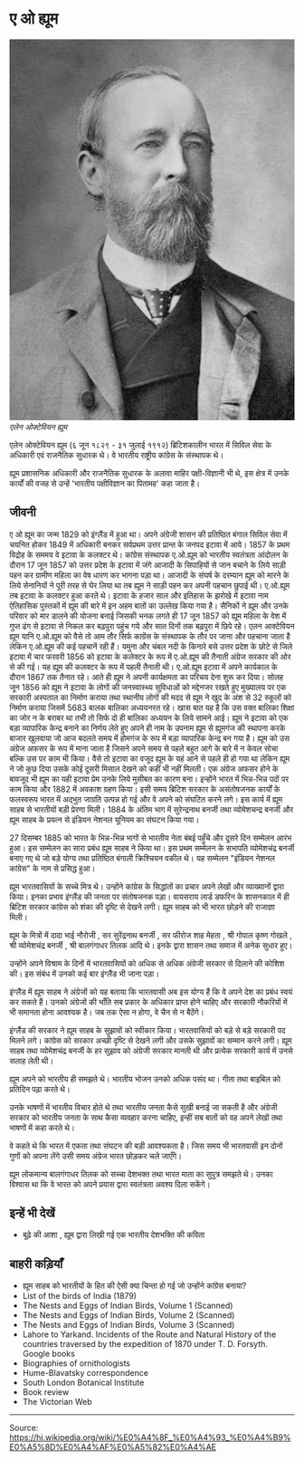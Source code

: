 # ए ओ ह्यूम

![](../../images/0d744db95b5be2aa.jpg)
*एलेन ओक्टेवियन ह्यूम*

एलेन ओक्टेवियन ह्यूम (६ जून १८२९ - ३१ जुलाई १९१२) ब्रिटिशकालीन भारत में सिविल सेवा के अधिकारी एवं राजनैतिक सुधारक थे। वे भारतीय राष्ट्रीय कांग्रेस के संस्थापक थे।

ह्यूम प्रशासनिक अधिकारी और राजनैतिक सुधारक के अलावा माहिर पक्षी-विज्ञानी भी थे, इस क्षेत्र में उनके कार्यों की वजह से उन्हें 'भारतीय पक्षीविज्ञान का पितामह' कहा जाता है।

## जीवनी

ए ओ ह्यूम का जन्म 1829 को इंग्लैंड में हुआ था। अपने अंग्रेजी शासन की प्रतिष्ठित बंगाल सिविल सेवा में चयनित होकर 1849 में अधिकारी बनकर सर्वप्रथम उत्तर प्रान्त के जनपद इटावा में आये। 1857 के प्रथम विद्रोह के सममय वे इटावा के कलक्टर थे। कांग्रेस संस्थापक ए.ओ.ह्यूम को भारतीय स्वतंत्रता आंदोलन के दौरान 17 जून 1857 को उत्तर प्रदेश के इटावा में जंगे आजादी के सिपाहियों से जान बचाने के लिये साड़ी पहन कर ग्रामीण महिला का वेष धारण कर भागना पड़ा था। आजादी के संघर्ष के दरम्यान ह्यूम को मारने के लिये सेनानियों ने पूरी तरह से घेर लिया था तब ह्यूम ने साड़ी पहन कर अपनी पहचान छुपाई थी। ए.ओ.ह्यूम तब इटावा के कलक्टर हुआ करते थे। इटावा के हजार साल और इतिहास के झरोखे में इटावा नाम ऐतिहासिक पुस्तकों में ह्यूम की बारे में इन अहम बातों का उल्लेख किया गया है। सैनिकों ने ह्यूम और उनके परिवार को मार डालने की योजना बनाई जिसकी भनक लगते ही 17 जून 1857 को ह्यूम महिला के वेश में गुप्त ढंग से इटावा से निकल कर बढ़पुरा पहुंच गये और सात दिनों तक बढ़पुरा में छिपे रहे। एलन आक्टेवियन ह्यूम यानि ए.ओ.ह्यूम को वैसे तो आम तौर सिर्फ काग्रेंस के संस्थापक के तौर पर जाना और पहचाना जाता है लेकिन ए.ओ.ह्यूम की कई पहचानें रही हैं। यमुना और चंबल नदी के किनारे बसे उत्तर प्रदेश के छोटे से जिले इटावा में चार फरवरी 1856 को इटावा के कलेक्टर के रूप में ए.ओ.ह्यूम की तैनाती अंग्रेज सरकार की ओर से की गई। यह ह्यूम की कलक्टर के रूप में पहली तैनाती थी। ए.ओ.ह्यूम इटावा में अपने कार्यकाल के दौरान 1867 तक तैनात रहे। आते ही ह्यूम ने अपनी कार्यक्षमता का परिचय देना शुरू कर दिया। सोलह जून 1856 को ह्यूम ने इटावा के लोगों की जनस्वास्थ्य सुविधाओं को मद्देनजर रखते हुए मुख्यालय पर एक सरकारी अस्पताल का निर्माण कराया तथा स्थानीय लोगों की मदद से ह्यूम ने खुद के अंश से 32 स्कूलों को निर्माण कराया जिसमें 5683 बालक बालिका अध्ययनरत रहे। खास बात यह है कि उस वक्त बालिका शिक्षा का जोर न के बराबर था तभी तो सिर्फ दो ही बालिका अध्ययन के लिये सामने आई। ह्यूम ने इटावा को एक बड़ा व्यापारिक केन्द्र बनाने का निर्णय लेते हुए अपने ही नाम के उपनाम ह्यूम से ह्यूमगंज की स्थापना करके बाजार खुलवाया जो आज बदलते समय में होमगंज के रूप में बड़ा व्यापारिक केन्द्र बन गया है। ह्यूम को उस अंग्रेज अफसर के रूप में माना जाता है जिसने अपने समय से पहले बहुत आगे के बारे में न केवल सोचा बल्कि उस पर काम भी किया। वैसे तो इटावा का वजूद ह्यूम के यहं आने से पहले ही हो गया था लेकिन ह्यूम ने जो कुछ दिया उसके कोई दूसरी मिसाल देखने को कहीं भी नहीं मिलती। एक अंग्रेज अफसर होने के बावजूद भी ह्यूम का यही इटावा प्रेम उनके लिये मुसीबत का कारण बना। इन्होंने भारत में भिन्न-भिन्न पदों पर काम किया और 1882 में अवकाश ग्रहण किया। इसी समय ब्रिटिश सरकार के असंतोषजनक कार्यों के फलस्वरूप भारत में अद्भुत जाग्रति उत्पन्न हो गई और वे अपने को संघटित करने लगे। इस कार्य में ह्यूम साहब से भारतीयों बड़ी प्रेरणा मिली। 1884 के अंतिम भाग में सुरेन्द्रनाथ बनर्जी तथा व्योमेशचन्द्र बनर्जी और ह्यूम साहब के प्रयत्न से इंडियन नेशनल यूनियम का संघटन किया गया।

27 दिसम्बर 1885 को भारत के भिन्न-भिन्न भागों से भारतीय नेता बंबई पहुँचे और दूसरे दिन सम्मेलन आरंभ हुआ। इस सम्मेलन का सारा प्रबंध ह्यूम साहब ने किया था। इस प्रथम सम्मेलन के सभापति व्योमेशचंद्र बनर्जी बनाए गए थे जो बड़े योग्य तथा प्रतिष्ठित बंगाली क्रिश्चियन वकील थे। यह सम्मेलन "इंडियन नेशनल कांग्रेस" के नाम से प्रसिद्ध हुआ।

ह्यूम भारतवासियों के सच्चे मित्र थे। उन्होंने कांग्रेस के सिद्धांतों का प्रचार अपने लेखों और व्याख्यानों द्वारा किया। इनका प्रभाव इंग्लैंड की जनता पर संतोषजनक पड़ा। वायसराय लार्ड डफरिन के शासनकाल में ही ब्रिटिश सरकार कांग्रेस को शंका की दृष्टि से देखने लगी। ह्यूम साहब को भी भारत छोड़ने की राजाज्ञा मिली।

ह्यूम के मित्रों में दादा भाई नौरोजी , सर सुरेंद्रनाथ बनर्जी , सर फीरोज शाह मेहता , श्री गोपाल कृष्ण गोखले , श्री व्योमेशचंद्र बनर्जी , श्री बालगंगाधर तिलक आदि थे। इनके द्वारा शासन तथा समाज में अनेक सुधार हुए।

उन्होंने अपने विश्राम के दिनों में भारतवासियों को अधिक से अधिक अंग्रेजी सरकार से दिलाने की कोशिश की। इस संबंध में उनको कई बार इंग्लैंड भी जाना पड़ा।

इंग्लैंड में ह्यूम साहब ने अंग्रेजों को यह बताया कि भारतवासी अब इस योग्य हैं कि वे अपने देश का प्रबंध स्वयं कर सकते हैं। उनको अंग्रेजों की भाँति सब प्रकार के अधिकार प्राप्त होने चाहिए और सरकारी नौकरियों में भी समानता होना आवश्यक है। जब तक ऐसा न होगा, वे चैन से न बैठेंगे।

इंग्लैंड की सरकार ने ह्यूम साहब के सुझावों को स्वीकार किया। भारतवासियों को बड़े से बड़े सरकारी पद मिलने लगे। कांग्रेस को सरकार अच्छी दृष्टि से देखने लगी और उसके सुझावों का सम्मान करने लगी। ह्यूम साहब तथा व्योमेशचंद्र बनर्जी के हर सुझाव को अंग्रेजी सरकार मानती थी और प्रत्येक सरकारी कार्य में उनसे सलाह लेती थी।

ह्यूम अपने को भारतीय ही समझते थे। भारतीय भोजन उनको अधिक पसंद था। गीता तथा बाइबिल को प्रतिदिन पढ़ा करते थे।

उनके भाषणों में भारतीय विचार होते थे तथा भारतीय जनता कैसे सुखी बनाई जा सकती है और अंग्रेजी सरकार को भारतीय जनता के साथ कैसा व्यवहार करना चाहिए, इन्हीं सब बातों को वह अपने लेखों तथा भाषणों में कहा करते थे।

वे कहते थे कि भारत में एकता तथा संघटन की बड़ी आवश्यकता है। जिस समय भी भारतवासी इन दोनों गुणों को अपना लेंगे उसी समय अंग्रेज भारत छोड़कर चले जाएँगे।

ह्यूम लोकमान्य बालगंगाधर तिलक को सच्चा देशभक्त तथा भारत माता का सुपुत्र समझते थे। उनका विश्वास था कि वे भारत को अपने प्रयास द्वारा स्वतंत्रता अवश्य दिला सकेंगे।

## इन्हें भी देखें

- बूढ़े की आशा , ह्यूम द्वारा लिखी गई एक भारतीय देशभक्ति की कविता

## बाहरी कड़ियाँ

- ह्यूम साहब को भारतीयों के हित की ऐसी क्या चिन्ता हो गई जो उन्होंने कांग्रेस बनाया?
- List of the birds of India (1879)
- The Nests and Eggs of Indian Birds, Volume 1 (Scanned)
- The Nests and Eggs of Indian Birds, Volume 2 (Scanned)
- The Nests and Eggs of Indian Birds, Volume 3 (Scanned)
- Lahore to Yarkand. Incidents of the Route and Natural History of the countries traversed by the expedition of 1870 under T. D. Forsyth. Google books
- Biographies of ornithologists
- Hume-Blavatsky correspondence
- South London Botanical Institute
- Book review
- The Victorian Web

---
Source: https://hi.wikipedia.org/wiki/%E0%A4%8F_%E0%A4%93_%E0%A4%B9%E0%A5%8D%E0%A4%AF%E0%A5%82%E0%A4%AE

